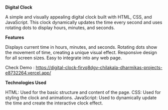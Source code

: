 **Digital Clock**

A simple and visually appealing digital clock built with HTML, CSS, and JavaScript.
This clock dynamically updates the time every second and uses rotating dots to display hours, minutes, and seconds.

**Features**

Displays current time in hours, minutes, and seconds.
Rotating dots show the movement of time, creating a unique visual effect.
Responsive design for all screen sizes.
Easy to integrate into any web page.

Check Demo : https://digital-clock-firvq8dgv-chilakala-dharmikas-projects-e8732264.vercel.app/

**Technologies Used**

HTML: Used for the basic structure and content of the page.
CSS: Used for styling the clock and animations.
JavaScript: Used to dynamically update the time and create the interactive clock effect.

